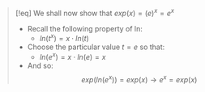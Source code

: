 

>[!eq] We shall now show that $exp(x) = (e)^x = e^x$
>- Recall the following property of ln:
>	- $ln(t^x) = x\cdot ln(t)$
>- Choose the particular value $t = e$ so that:
>	- $ln(e^x) = x\cdot ln(e) = x$
>- And so:
>	$$exp(ln(e^x)) = exp(x) \rightarrow e^x = exp(x)$$